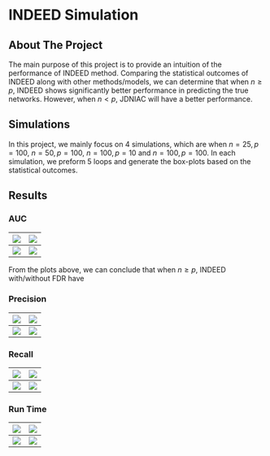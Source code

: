 # INDEED Simulation
## About The Project
The main purpose of this project is to provide an intuition of the performance of INDEED method. Comparing the statistical outcomes of INDEED along with other methods/models, we can determine that when $n \geq p$, INDEED shows significantly better performance in predicting the true networks. However, when $n < p$, JDNIAC will have a better performance.

## Simulations
In this project, we mainly focus on $4$ simulations, which are when $n=25, p=100$, $n=50, p=100$, $n=100, p=10$ and $n=100, p=100$. In each simulation, we preform 5 loops and generate the box-plots based on the statistical outcomes.

## Results
### AUC
|![](n\=25\,p\=100/auc.png)|![](n\=50\,p\=100/auc.png)|
| -------------- | -------------- |
|![](n\=100\,p\=10/auc.png)|![](n\=100\,p\=100/auc.png)|

From the plots above, we can conclude that when $n \geq p$, INDEED with/without FDR have 

### Precision
|![](n\=25\,p\=100/precision.png)|![](n\=50\,p\=100/precision.png)|
| -------------- | -------------- |
|![](n\=100\,p\=10/precision.png)|![](n\=100\,p\=100/precision.png)|

### Recall
|![](n\=25\,p\=100/recall.png)|![](n\=50\,p\=100/recall.png)|
| -------------- | -------------- |
|![](n\=100\,p\=10/recall.png)|![](n\=100\,p\=100/recall.png)|

### Run Time
|![](n\=25\,p\=100/runtime.png)|![](n\=50\,p\=100/runtime.png)|
| -------------- | -------------- |
|![](n\=100\,p\=10/runtime.png)|![](n\=100\,p\=100/runtime.png)|